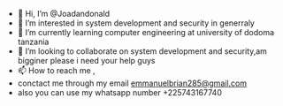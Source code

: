- 👋 Hi, I’m @Joadandonald
- 👀 I’m interested in system development and security in generraly
- 🌱 I’m currently learning computer engineering at university of dodoma tanzania
- 💞️ I’m looking to collaborate on system development and security,am bigginer please i need your help guys
- 📫 How to reach me ,
- conctact me through my email emmanuelbrian285@gmail.com
- also you can use my whatsapp number +225743167740

<!---
Joadandonald/Joadandonald is a ✨ special ✨ repository because its `README.md` (this file) appears on your GitHub profile.
You can click the Preview link to take a look at your changes.
--->
